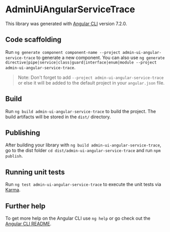 # AdminUiAngularServiceTrace

This library was generated with [Angular CLI](https://github.com/angular/angular-cli) version 7.2.0.

## Code scaffolding

Run `ng generate component component-name --project admin-ui-angular-service-trace` to generate a new component. You can also use `ng generate directive|pipe|service|class|guard|interface|enum|module --project admin-ui-angular-service-trace`.
> Note: Don't forget to add `--project admin-ui-angular-service-trace` or else it will be added to the default project in your `angular.json` file. 

## Build

Run `ng build admin-ui-angular-service-trace` to build the project. The build artifacts will be stored in the `dist/` directory.

## Publishing

After building your library with `ng build admin-ui-angular-service-trace`, go to the dist folder `cd dist/admin-ui-angular-service-trace` and run `npm publish`.

## Running unit tests

Run `ng test admin-ui-angular-service-trace` to execute the unit tests via [Karma](https://karma-runner.github.io).

## Further help

To get more help on the Angular CLI use `ng help` or go check out the [Angular CLI README](https://github.com/angular/angular-cli/blob/master/README.md).

